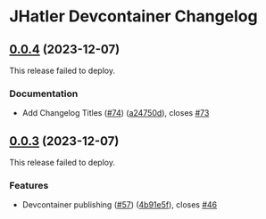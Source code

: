 # JHatler Devcontainer Changelog

## [0.0.4](https://github.com/jhatler/jhatler/compare/devcontainer-v0.0.3...devcontainer-v0.0.4) (2023-12-07)

This release failed to deploy.

### Documentation

* Add Changelog Titles ([#74](https://github.com/jhatler/jhatler/issues/74)) ([a24750d](https://github.com/jhatler/jhatler/commit/a24750d11bf2cfaee96675d174a1b5d146ff3c8b)), closes [#73](https://github.com/jhatler/jhatler/issues/73)

## [0.0.3](https://github.com/jhatler/jhatler/compare/devcontainer-v0.0.2...devcontainer-v0.0.3) (2023-12-07)

This release failed to deploy.

### Features

* Devcontainer publishing ([#57](https://github.com/jhatler/jhatler/issues/57)) ([4b91e5f](https://github.com/jhatler/jhatler/commit/4b91e5f4a62fe5053b7cdd0c7ba54258c65513e4)), closes [#46](https://github.com/jhatler/jhatler/issues/46)
